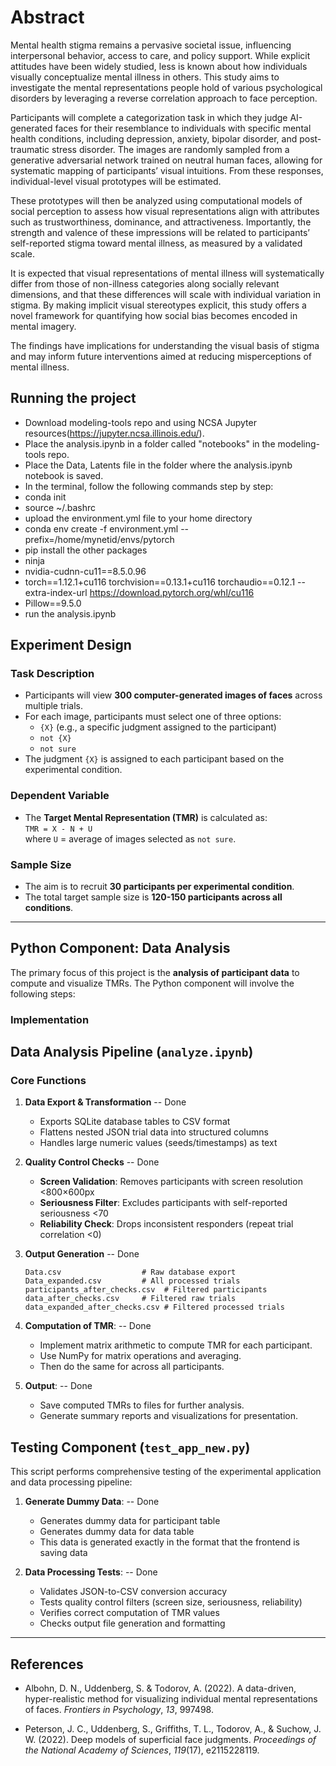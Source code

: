 # Abstract

Mental health stigma remains a pervasive societal issue, influencing interpersonal behavior, access to care, and policy support. While explicit attitudes have been widely studied, less is known about how individuals visually conceptualize mental illness in others. This study aims to investigate the mental representations people hold of various psychological disorders by leveraging a reverse correlation approach to face perception.

Participants will complete a categorization task in which they judge AI-generated faces for their resemblance to individuals with specific mental health conditions, including depression, anxiety, bipolar disorder, and post-traumatic stress disorder. The images are randomly sampled from a generative adversarial network trained on neutral human faces, allowing for systematic mapping of participants’ visual intuitions. From these responses, individual-level visual prototypes will be estimated.

These prototypes will then be analyzed using computational models of social perception to assess how visual representations align with attributes such as trustworthiness, dominance, and attractiveness. Importantly, the strength and valence of these impressions will be related to participants’ self-reported stigma toward mental illness, as measured by a validated scale.

It is expected that visual representations of mental illness will systematically differ from those of non-illness categories along socially relevant dimensions, and that these differences will scale with individual variation in stigma. By making implicit visual stereotypes explicit, this study offers a novel framework for quantifying how social bias becomes encoded in mental imagery.

The findings have implications for understanding the visual basis of stigma and may inform future interventions aimed at reducing misperceptions of mental illness.

## Running the project

- Download modeling-tools repo and using NCSA Jupyter resources(https://jupyter.ncsa.illinois.edu/).
- Place the analysis.ipynb in a folder called "notebooks" in the modeling-tools repo.
- Place the Data, Latents file in the folder where the analysis.ipynb notebook is saved.
- In the terminal, follow the following commands step by step:
- conda init
- source ~/.bashrc
- upload the environment.yml file to your home directory
- conda env create -f environment.yml --prefix=/home/mynetid/envs/pytorch
- pip install the other packages
- ninja
- nvidia-cudnn-cu11==8.5.0.96
- torch==1.12.1+cu116 torchvision==0.13.1+cu116 torchaudio==0.12.1 --extra-index-url https://download.pytorch.org/whl/cu116
- Pillow==9.5.0
- run the analysis.ipynb

## Experiment Design

### Task Description

- Participants will view **300 computer-generated images of faces** across multiple trials.
- For each image, participants must select one of three options:
  - `{X}` (e.g., a specific judgment assigned to the participant)
  - `not {X}`
  - `not sure`
- The judgment `{X}` is assigned to each participant based on the experimental condition.

### Dependent Variable

- The **Target Mental Representation (TMR)** is calculated as:  
  `TMR = X - N + U`  
  where `U` = average of images selected as `not sure`.

### Sample Size

- The aim is to recruit **30 participants per experimental condition**.
- The total target sample size is **120-150 participants across all conditions**.

---

## Python Component: Data Analysis

The primary focus of this project is the **analysis of participant data** to compute and visualize TMRs. The Python component will involve the following steps:

### Implementation

## Data Analysis Pipeline (`analyze.ipynb`)

### Core Functions

1.  **Data Export & Transformation** -- Done

    - Exports SQLite database tables to CSV format
    - Flattens nested JSON trial data into structured columns
    - Handles large numeric values (seeds/timestamps) as text

2.  **Quality Control Checks** -- Done

    - **Screen Validation**: Removes participants with screen resolution <800×600px
    - **Seriousness Filter**: Excludes participants with self-reported seriousness <70
    - **Reliability Check**: Drops inconsistent responders (repeat trial correlation <0)

3.  **Output Generation** -- Done

    ```text
    Data.csv                  # Raw database export
    Data_expanded.csv         # All processed trials
    participants_after_checks.csv  # Filtered participants
    data_after_checks.csv     # Filtered raw trials
    data_expanded_after_checks.csv # Filtered processed trials
    ```

4.  **Computation of TMR**: -- Done

    - Implement matrix arithmetic to compute TMR for each participant.
    - Use NumPy for matrix operations and averaging.
    - Then do the same for across all participants.

5.  **Output**: -- Done
    - Save computed TMRs to files for further analysis.
    - Generate summary reports and visualizations for presentation.

## Testing Component (`test_app_new.py`)

This script performs comprehensive testing of the experimental application and data processing pipeline:

1. **Generate Dummy Data**: -- Done

   - Generates dummy data for participant table
   - Generates dummy data for data table
   - This data is generated exactly in the format that the frontend is saving data

2. **Data Processing Tests**: -- Done

   - Validates JSON-to-CSV conversion accuracy
   - Tests quality control filters (screen size, seriousness, reliability)
   - Verifies correct computation of TMR values
   - Checks output file generation and formatting

---

## References

- Albohn, D. N., Uddenberg, S. & Todorov, A. (2022). A data-driven, hyper-realistic method
  for visualizing individual mental representations of faces. _Frontiers in Psychology_, _13_, 997498.

- Peterson, J. C., Uddenberg, S., Griffiths, T. L., Todorov, A., & Suchow, J. W. (2022).
  Deep models of superficial face judgments. _Proceedings of the National Academy of
  Sciences_, _119_(17), e2115228119.
